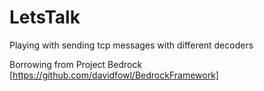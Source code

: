 # LetsTalk
Playing with sending tcp messages with different decoders

Borrowing from Project Bedrock [https://github.com/davidfowl/BedrockFramework]
